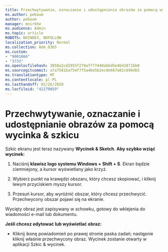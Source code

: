 ```yaml
---
title: Przechwytywanie, oznaczanie i udostępnianie obrazów za pomocą wycinka & szkicu
ms.author: pebaum
author: pebaum
manager: mnirkhe
ms.audience: Admin
ms.topic: article
ROBOTS: NOINDEX, NOFOLLOW
localization_priority: Normal
ms.collection: Adm_O365
ms.custom:
- "9001666"
- "3733"
ms.openlocfilehash: 3858a2cd2955f279aff77440abbd5e4642871bb8
ms.sourcegitcommit: a7a7581ba754f7f5a46e5b2ec0e667e82c8964b5
ms.translationtype: MT
ms.contentlocale: pl-PL
ms.lasthandoff: 02/26/2020
ms.locfileid: "42279059"
---
```

# <a name="use-snip--sketch-to-capture-mark-up-and-share-images"></a>Przechwytywanie, oznaczanie i udostępnianie obrazów za pomocą wycinka & szkicu

Szkic ekranu jest teraz nazywany **Wycinek & Sketch**. **Aby szybko wziąć wycinek:**

1. Naciśnij **klawisz logo systemu Windows + Shift + S**. Ekran będzie ciemniejony, a kursor wyświetlany jako krzyż. 

2. Wybierz punkt na krawędzi obszaru, który chcesz skopiować, i kliknij lewym przyciskiem myszy kursor. 

3. Przesuń kursor, aby wyróżnić obszar, który chcesz przechwycić. Przechwycony obszar pojawi się na ekranie.

Wycięty obraz jest zapisywany w schowku, gotowy do wklejenia do wiadomości e-mail lub dokumentu. 

**Jeśli chcesz edytować lub wyświetlać obraz:** 

- Kliknij ikonę powiadomień po prawej stronie paska zadań; następnie kliknij właśnie przechwycony obraz. Wycinek zostanie otwarty w aplikacji Szkic & wycinek.
